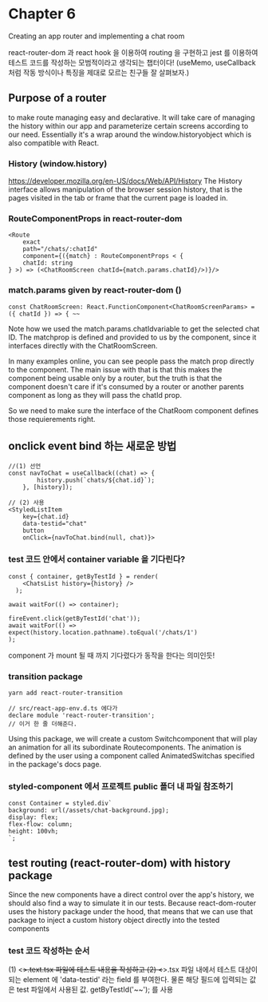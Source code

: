 # Chapter 6
Creating an app router and implementing a chat room

react-router-dom 과 react hook 을 이용하여 routing 을 구현하고
jest 를 이용하여 테스트 코드를 작성하는 모범적이라고 생각되는 챕터이다!
(useMemo, useCallback 처럼 작동 방식이나 특징을 제대로 모르는 친구들 잘 살펴보자.)

## Purpose of a router
to make route managing easy and declarative. It will take care of managing the history within our app and parameterize certain screens according to our need. Essentially it's a wrap around the window.historyobject which is also compatible with React.

### History (window.history)
https://developer.mozilla.org/en-US/docs/Web/API/History
The History interface allows manipulation of the browser session history, that is the pages visited in the tab or frame that the current page is loaded in.

### RouteComponentProps in react-router-dom

    <Route
        exact
        path="/chats/:chatId"
        component={({match} : RouteComponentProps < {
        chatId: string
    } >) => (<ChatRoomScreen chatId={match.params.chatId}/>)}/>

### match.params given by react-router-dom (<Router/>)
    const ChatRoomScreen: React.FunctionComponent<ChatRoomScreenParams> = ({ chatId }) => { ~~

Note how we used the match.params.chatIdvariable to get the selected chat ID. The matchprop is defined and provided to us by the <Route />component, since it interfaces directly with the ChatRoomScreen.

In many examples online, you can see people pass the match prop directly to the component. The main issue with that is that this makes the component being usable only by a router, but the truth is that the component doesn't care if it's consumed by a router or another parents component as long as they will pass the chatId prop.

So we need to make sure the interface of the ChatRoom component defines those requierements right.

## onclick event bind 하는 새로운 방법
    //(1) 선언
    const navToChat = useCallback((chat) => {
            history.push(`chats/${chat.id}`);
        }, [history]);

    // (2) 사용
    <StyledListItem
        key={chat.id}
        data-testid="chat"
        button
        onClick={navToChat.bind(null, chat)}>   

### test 코드 안에서 container variable 을 기다린다?

    const { container, getByTestId } = render(
        <ChatsList history={history} />
      );

    await waitFor(() => container);
    
    fireEvent.click(getByTestId('chat'));
    await waitFor(() =>
    expect(history.location.pathname).toEqual('/chats/1')
    );
    
component 가 mount 될 때 까지 기다렸다가 동작을 한다는 의미인듯!

### transition package
    yarn add react-router-transition

    // src/react-app-env.d.ts 에다가
    declare module 'react-router-transition';
    // 이거 한 줄 더해준다.

Using this package, we will create a custom Switchcomponent that will play an animation for all its subordinate Routecomponents. The animation is defined by the user using a component called AnimatedSwitchas specified in the package's docs page.

### styled-component 에서 프로젝트 public 폴더 내 파일 참조하기
    const Container = styled.div`
    background: url(/assets/chat-background.jpg);
    display: flex;
    flex-flow: column;
    height: 100vh;
    `;

## test routing (react-router-dom) with history package

Since the new components have a direct control over the app's history, we should also find a way to simulate it in our tests. Because react-dom-router uses the history package under the hood, that means that we can use that package to inject a custom history object directly into the tested components

### test 코드 작성하는 순서
(1) <~~>.text.tsx
파일에 테스트 내용을 작성하고
(2) <~~>.tsx
파일 내에서 테스트 대상이 되는 element 에
'data-testid' 라는 field 를 부여한다.
물론 해당 필드에 입력되는 값은 test 파일에서 사용된 값.
getByTestId('~~'); 를 사용



    
